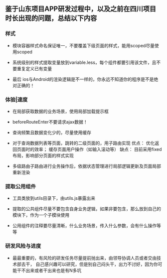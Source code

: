 ## 鉴于山东项目APP研发过程中，以及之前在四川项目时长出现的问题，总结以下内容

### 样式

- 模块容器样式命名保证唯一，不要覆盖下级页面的样式，能用scoped尽量使用scoped

- 系统级别的样式提取变量放到variable.less，每个组件都要引用该文件，且不要重复定义已有变量

- 最后 ios与Android的渲染逻辑是不一样的，你永远不知道你的程序是不是绝对正确的！

### 体验|速度

- 在局部获取数据的业务场景，使用局部加载提示框

- beforeRouteEnter不要请求ajax数据！

- 查询频繁且数据变化少的，尽量使用缓存

- 对于查询数据列表等页面，跳转的二级页面的，用子路由实现
	优点： 
		优化返回页面时的效率；
		缓存页面用户操作（如输入滚动等）
	缺点：
		目前采用fixed布局，影响部分页面的样式实现

- 多级路由子路由进行业务操作后，依据状态管理进行局部逻辑更新及页面局部重新渲染

### 提取公用组件

- 工具类放到utils目录下，由utils.js暴露出来

- 提取的公共组件尽量不要包含自身业务逻辑，如果非要包含，那么放到自己的模块下，作为一个子模块使用

- 公用组件的注释要尽量清晰，什么业务场景，传入什么参数，会有什么操作等等

### 研发风险与进度

- 最最重要的，有风险的研发任务尽量提前抛出来，由领导协调人员或者交由技术部去干，
	自己感兴趣可以研究，但是别自己闷头干，出力不讨好，因为你可能干不出来或者干出来也是有N多坑
